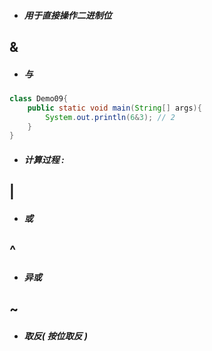 * ##### 用于直接操作二进制位

## &

* ##### 与

```java
class Demo09{
    public static void main(String[] args){
        System.out.println(6&3); // 2
    }
}
```

* ##### 计算过程 :



## \|

* ##### 或

## ^

* ##### 异或

## ~

* ##### 取反\( 按位取反 \)



